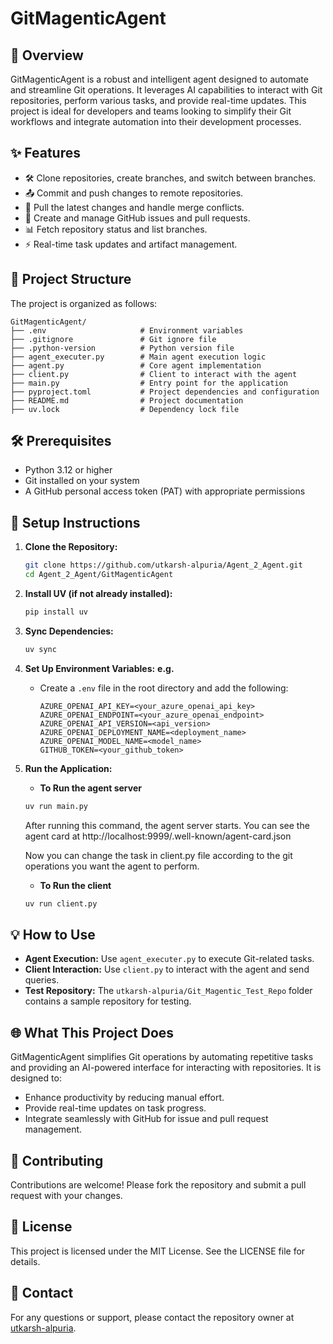 # GitMagenticAgent

## 🌟 Overview
GitMagenticAgent is a robust and intelligent agent designed to automate and streamline Git operations. It leverages AI capabilities to interact with Git repositories, perform various tasks, and provide real-time updates. This project is ideal for developers and teams looking to simplify their Git workflows and integrate automation into their development processes.

## ✨ Features
- 🛠️ Clone repositories, create branches, and switch between branches.
- 📤 Commit and push changes to remote repositories.
- 🔄 Pull the latest changes and handle merge conflicts.
- 📝 Create and manage GitHub issues and pull requests.
- 📊 Fetch repository status and list branches.
- ⚡ Real-time task updates and artifact management.

## 📂 Project Structure
The project is organized as follows:

```
GitMagenticAgent/
├── .env                     # Environment variables
├── .gitignore               # Git ignore file
├── .python-version          # Python version file
├── agent_executer.py        # Main agent execution logic
├── agent.py                 # Core agent implementation
├── client.py                # Client to interact with the agent
├── main.py                  # Entry point for the application
├── pyproject.toml           # Project dependencies and configuration
├── README.md                # Project documentation
├── uv.lock                  # Dependency lock file

```

## 🛠️ Prerequisites
- Python 3.12 or higher
- Git installed on your system
- A GitHub personal access token (PAT) with appropriate permissions

## 🚀 Setup Instructions

1. **Clone the Repository:**
   ```bash
   git clone https://github.com/utkarsh-alpuria/Agent_2_Agent.git
   cd Agent_2_Agent/GitMagenticAgent
   ```

2. **Install UV (if not already installed):**
   ```bash
   pip install uv
   ```

3. **Sync Dependencies:**
   ```bash
   uv sync
   ```

4. **Set Up Environment Variables:**
    **e.g.**
   - Create a `.env` file in the root directory and add the following:
     ```env
     AZURE_OPENAI_API_KEY=<your_azure_openai_api_key>
     AZURE_OPENAI_ENDPOINT=<your_azure_openai_endpoint>
     AZURE_OPENAI_API_VERSION=<api_version>
     AZURE_OPENAI_DEPLOYMENT_NAME=<deployment_name>
     AZURE_OPENAI_MODEL_NAME=<model_name>
     GITHUB_TOKEN=<your_github_token>
     ```

5. **Run the Application:**

   - **To Run the agent server**
   ```bash
   uv run main.py
   ```
   After running this command, the agent server starts.
   You can see the agent card at http://localhost:9999/.well-known/agent-card.json

   Now you can change the task in client.py file according to the git operations you want the agent to perform.
   - **To Run the client**
   ```bash
   uv run client.py
   ```

## 💡 How to Use
- **Agent Execution:** Use `agent_executer.py` to execute Git-related tasks.
- **Client Interaction:** Use `client.py` to interact with the agent and send queries.
- **Test Repository:** The `utkarsh-alpuria/Git_Magentic_Test_Repo` folder contains a sample repository for testing.

## 🌐 What This Project Does
GitMagenticAgent simplifies Git operations by automating repetitive tasks and providing an AI-powered interface for interacting with repositories. It is designed to:
- Enhance productivity by reducing manual effort.
- Provide real-time updates on task progress.
- Integrate seamlessly with GitHub for issue and pull request management.

## 🤝 Contributing
Contributions are welcome! Please fork the repository and submit a pull request with your changes.

## 📜 License
This project is licensed under the MIT License. See the LICENSE file for details.

## 📧 Contact
For any questions or support, please contact the repository owner at [utkarsh-alpuria](https://github.com/utkarsh-alpuria).
